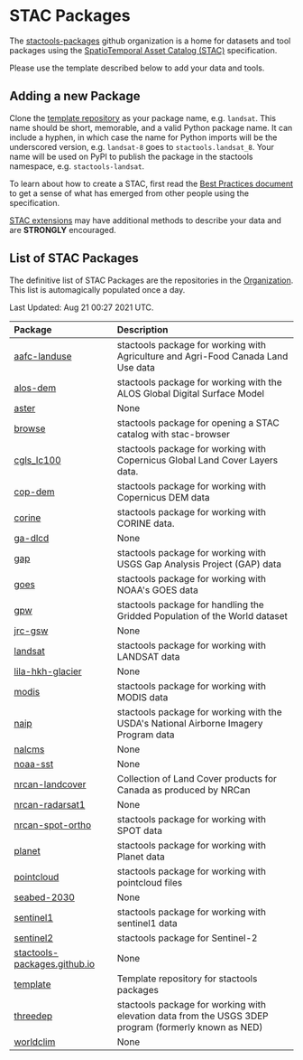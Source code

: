 # STAC Packages

The [stactools-packages](https://github.com/stactools-packages/) github organization is a home for datasets and tool packages using the
[SpatioTemporal Asset Catalog (STAC)](https://github.com/radiantearth/stac-spec) specification.

Please use the template described below to add your data and tools.

## Adding a new Package

Clone the [template repository](https://github.com/stactools-packages/template) as your package name, e.g. `landsat`.
This name should be short, memorable, and a valid Python package name.
It can include a hyphen, in which case the name for Python imports will be the underscored version, e.g. `landsat-8` goes to `stactools.landsat_8`.
Your name will be used on PyPI to publish the package in the stactools namespace, e.g. `stactools-landsat`.

To learn about how to create a STAC, first read the [Best Practices document](https://github.com/radiantearth/stac-spec/blob/master/best-practices.md#stac-best-practices) 
to get a sense of what has emerged from other people using the specification. 


[STAC extensions](https://github.com/stac-extensions/) may have additional methods to describe your data and are **STRONGLY** encouraged.

## List of STAC Packages

The definitive list of STAC Packages are the repositories in the [Organization](https://github.com/stactools-packages). This list is automagically populated once a day.

Last Updated: Aug 21 00:27  2021 UTC.

| Package | Description |
| :------ | :---------- |
   [aafc-landuse](https://github.com/stactools-packages/aafc-landuse)|stactools package for working with Agriculture and Agri-Food Canada Land Use data
   [alos-dem](https://github.com/stactools-packages/alos-dem)|stactools package for working with the ALOS Global Digital Surface Model
   [aster](https://github.com/stactools-packages/aster)|None
   [browse](https://github.com/stactools-packages/browse)|stactools package for opening a STAC catalog with stac-browser
   [cgls_lc100](https://github.com/stactools-packages/cgls_lc100)|stactools package for working with Copernicus Global Land Cover Layers data.
   [cop-dem](https://github.com/stactools-packages/cop-dem)|stactools package for working with Copernicus DEM data
   [corine](https://github.com/stactools-packages/corine)|stactools package for working with CORINE data.
   [ga-dlcd](https://github.com/stactools-packages/ga-dlcd)|None
   [gap](https://github.com/stactools-packages/gap)|stactools package for working with USGS Gap Analysis Project (GAP) data
   [goes](https://github.com/stactools-packages/goes)|stactools package for working with NOAA's GOES data
   [gpw](https://github.com/stactools-packages/gpw)|stactools package for handling the Gridded Population of the World dataset
   [jrc-gsw](https://github.com/stactools-packages/jrc-gsw)|None
   [landsat](https://github.com/stactools-packages/landsat)|stactools package for working with LANDSAT data
   [lila-hkh-glacier](https://github.com/stactools-packages/lila-hkh-glacier)|None
   [modis](https://github.com/stactools-packages/modis)|stactools package for working with MODIS data
   [naip](https://github.com/stactools-packages/naip)|stactools package for working with the USDA's National Airborne Imagery Program data
   [nalcms](https://github.com/stactools-packages/nalcms)|None
   [noaa-sst](https://github.com/stactools-packages/noaa-sst)|None
   [nrcan-landcover](https://github.com/stactools-packages/nrcan-landcover)|Collection of Land Cover products for Canada as produced by NRCan
   [nrcan-radarsat1](https://github.com/stactools-packages/nrcan-radarsat1)|None
   [nrcan-spot-ortho](https://github.com/stactools-packages/nrcan-spot-ortho)|stactools package for working with SPOT data
   [planet](https://github.com/stactools-packages/planet)|stactools package for working with Planet data
   [pointcloud](https://github.com/stactools-packages/pointcloud)|stactools package for working with pointcloud files
   [seabed-2030](https://github.com/stactools-packages/seabed-2030)|None
   [sentinel1](https://github.com/stactools-packages/sentinel1)|stactools package for working with sentinel1 data
   [sentinel2](https://github.com/stactools-packages/sentinel2)|stactools package for Sentinel-2
   [stactools-packages.github.io](https://github.com/stactools-packages/stactools-packages.github.io)|None
   [template](https://github.com/stactools-packages/template)|Template repository for stactools packages
   [threedep](https://github.com/stactools-packages/threedep)|stactools package for working with elevation data from the USGS 3DEP program (formerly known as NED)
   [worldclim](https://github.com/stactools-packages/worldclim)|None